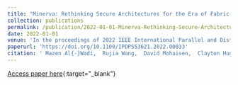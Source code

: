 ```yaml
---
title: "Minerva: Rethinking Secure Architectures for the Era of Fabric-Attached Memory Architectures"
collection: publications
permalink: /publication/2022-01-01-Minerva-Rethinking-Secure-Architectures-for-the-Era-of-Fabric-Attached-Memory-Architectures
date: 2022-01-01
venue: 'In the proceedings of 2022 IEEE International Parallel and Distributed Processing Symposium, IPDPS 2022, Lyon, France, May 30 - June 3, 2022'
paperurl: 'https://doi.org/10.1109/IPDPS53621.2022.00033'
citation: ' Mazen Al{-}Wadi,  Rujia Wang,  David Mohaisen,  Clayton Hughes,  Simon Hammond,  Amro Awad, &quot;Minerva: Rethinking Secure Architectures for the Era of Fabric-Attached Memory Architectures.&quot; In the proceedings of 2022 IEEE International Parallel and Distributed Processing Symposium, IPDPS 2022, Lyon, France, May 30 - June 3, 2022, 2022.'
---
```

[Access paper here](https://doi.org/10.1109/IPDPS53621.2022.00033){:target="_blank"}
